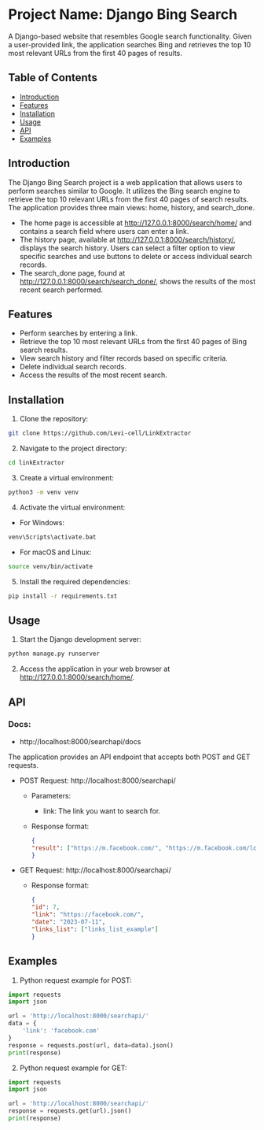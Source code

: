 # Project Name: Django Bing Search

A Django-based website that resembles Google search functionality. Given a user-provided link, the application searches Bing and retrieves the top 10 most relevant URLs from the first 40 pages of results.

## Table of Contents
- [Introduction](#introduction)
- [Features](#features)
- [Installation](#installation)
- [Usage](#usage)
- [API](#api)
- [Examples](#examples)

## Introduction
The Django Bing Search project is a web application that allows users to perform searches similar to Google. It utilizes the Bing search engine to retrieve the top 10 relevant URLs from the first 40 pages of search results. The application provides three main views: home, history, and search_done.

- The home page is accessible at http://127.0.0.1:8000/search/home/ and contains a search field where users can enter a link.
- The history page, available at http://127.0.0.1:8000/search/history/, displays the search history. Users can select a filter option to view specific searches and use buttons to delete or access individual search records.
- The search_done page, found at http://127.0.0.1:8000/search/search_done/, shows the results of the most recent search performed.

## Features

- Perform searches by entering a link.
- Retrieve the top 10 most relevant URLs from the first 40 pages of Bing search results.
- View search history and filter records based on specific criteria.
- Delete individual search records.
- Access the results of the most recent search.

## Installation
1. Clone the repository:
```bash
git clone https://github.com/Levi-cell/LinkExtractor
```

2. Navigate to the project directory:
```bash
cd linkExtractor
```

3. Create a virtual environment:
```bash
python3 -m venv venv
```

4. Activate the virtual environment:
- For Windows:
```bash
venv\Scripts\activate.bat
```

- For macOS and Linux:
```bash
source venv/bin/activate
```

5. Install the required dependencies:
```bash
pip install -r requirements.txt
```

## Usage
1. Start the Django development server:
```bash
python manage.py runserver
```
2. Access the application in your web browser at http://127.0.0.1:8000/search/home/.

## API
### Docs:
- http://localhost:8000/searchapi/docs


The application provides an API endpoint that accepts both POST and GET requests.

- POST Request: http://localhost:8000/searchapi/

    - Parameters:
        - link: The link you want to search for.

    - Response format:
        ```json
        {
        "result": ["https://m.facebook.com/", "https://m.facebook.com/login.php", "https://pt-pt.facebook.com/login", "https://pt-pt.facebook.com/", "https://m.facebook.com/login.php?login_attempt=1&display=popup", "https://www.facebook.com/.facebook.com/", "https://m.facebook.com/facebook/", "https://m.facebook.com/r.php", "https://mbasic.facebook.com/", "https://m.facebook.com/help/"]
        }
        ```

- GET Request: http://localhost:8000/searchapi/
    - Response format:
        ```json
        {
        "id": 7,
        "link": "https://facebook.com/",
        "date": "2023-07-11",
        "links_list": ["links_list_example"]
        }
        ```
## Examples

1. Python request example for POST:
```python
import requests
import json

url = 'http://localhost:8000/searchapi/'
data = {
    'link': 'facebook.com'
}
response = requests.post(url, data=data).json()
print(response)
```

2. Python request example for GET:
```python
import requests
import json

url = 'http://localhost:8000/searchapi/'
response = requests.get(url).json()
print(response)
```
